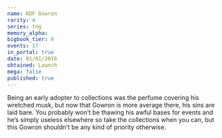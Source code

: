 ```yaml
---
name: KDF Gowron
rarity: 4
series: tng
memory_alpha:
bigbook_tier: 9
events: 17
in_portal: true
date: 01/01/2016
obtained: Launch
mega: false
published: true
---
```


Being an early adopter to collections was the perfume covering his wretched musk, but now that Gowron is more average there, his sins are laid bare. You probably won’t be thawing his awful bases for events and he’s simply useless elsewhere so take the collections when you can, but this Gowron shouldn’t be any kind of priority otherwise.
